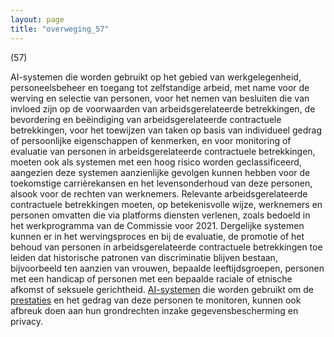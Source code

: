 ```yaml
---
layout: page
title: "overweging_57"
---
```


(57)

AI-systemen die worden gebruikt op het gebied van werkgelegenheid, personeelsbeheer en toegang tot zelfstandige arbeid, met name voor de werving en selectie van personen, voor het nemen van besluiten die van invloed zijn op de voorwaarden van arbeidsgerelateerde betrekkingen, de bevordering en beëindiging van arbeidsgerelateerde contractuele betrekkingen, voor het toewijzen van taken op basis van individueel gedrag of persoonlijke eigenschappen of kenmerken, en voor monitoring of evaluatie van personen in arbeidsgerelateerde contractuele betrekkingen, moeten ook als systemen met een hoog risico worden geclassificeerd, aangezien deze systemen aanzienlijke gevolgen kunnen hebben voor de toekomstige carrièrekansen en het levensonderhoud van deze personen, alsook voor de rechten van werknemers. Relevante arbeidsgerelateerde contractuele betrekkingen moeten, op betekenisvolle wijze, werknemers en personen omvatten die via platforms diensten verlenen, zoals bedoeld in het werkprogramma van de Commissie voor 2021. Dergelijke systemen kunnen er in het wervingsproces en bij de evaluatie, de promotie of het behoud van personen in arbeidsgerelateerde contractuele betrekkingen toe leiden dat historische patronen van discriminatie blijven bestaan, bijvoorbeeld ten aanzien van vrouwen, bepaalde leeftijdsgroepen, personen met een handicap of personen met een bepaalde raciale of etnische afkomst of seksuele gerichtheid. [AI-systemen](a3.md#^ai-systeem) die worden gebruikt om de [prestaties](a3.md#^prestaties) en het gedrag van deze personen te monitoren, kunnen ook afbreuk doen aan hun grondrechten inzake gegevensbescherming en privacy.